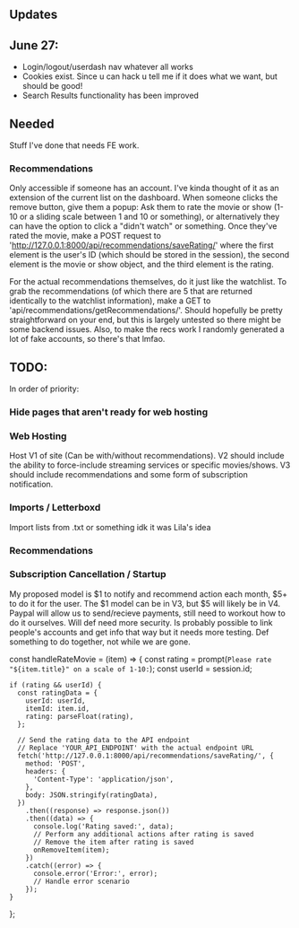## Updates


## June 27:

- Login/logout/userdash nav whatever all works
- Cookies exist. Since u can hack u tell me if it does what we want, but should be good!
- Search Results functionality has been improved


## Needed
Stuff I've done that needs FE work. 

### Recommendations
Only accessible if someone has an account. I've kinda thought of it as an extension of the current list on the dashboard. When someone clicks the remove button, give them a popup:
Ask them to rate the movie or show (1-10 or a sliding scale between 1 and 10 or something), or alternatively they can have the option to click a "didn't watch" or something.
Once they've rated the movie, make a POST request to 'http://127.0.0.1:8000/api/recommendations/saveRating/' where the first element is the user's ID (which should be stored in the session), the second element is the movie or show object, and the third element is the rating.

For the actual recommendations themselves, do it just like the watchlist. To grab the recommendations (of which there are 5 that are returned identically to the watchlist information),
make a GET to 'api/recommendations/getRecommendations/'. Should hopefully be pretty straightforward on your end, but this is largely untested so there might be some backend issues. Also,
to make the recs work I randomly generated a lot of fake accounts, so there's that lmfao. 

## TODO:
In order of priority:
### Hide pages that aren't ready for web hosting

### Web Hosting
Host V1 of site (Can be with/without recommendations). V2 should include the ability to force-include streaming services or specific movies/shows.
V3 should include recommendations and some form of subscription notification. 

### Imports / Letterboxd
Import lists from .txt or something idk it was Lila's idea 

### Recommendations 
### Subscription Cancellation / Startup
My proposed model is $1 to notify and recommend action each month, $5+ to do it for the user. The $1 model can be in V3, but $5 will likely be in V4.
Paypal will allow us to send/recieve payments, still need to workout how to do it ourselves. Will def need more security.
Is probably possible to link people's accounts and get info that way but it needs more testing. Def something to do together, not while we are gone. 

const handleRateMovie = (item) => {
    const rating = prompt(`Please rate "${item.title}" on a scale of 1-10:`);
    const userId = session.id;
    
    if (rating && userId) {
      const ratingData = {
        userId: userId,
        itemId: item.id,
        rating: parseFloat(rating),
      };

      // Send the rating data to the API endpoint
      // Replace 'YOUR_API_ENDPOINT' with the actual endpoint URL
      fetch('http://127.0.0.1:8000/api/recommendations/saveRating/', {
        method: 'POST',
        headers: {
          'Content-Type': 'application/json',
        },
        body: JSON.stringify(ratingData),
      })
        .then((response) => response.json())
        .then((data) => {
          console.log('Rating saved:', data);
          // Perform any additional actions after rating is saved
          // Remove the item after rating is saved
          onRemoveItem(item);
        })
        .catch((error) => {
          console.error('Error:', error);
          // Handle error scenario
        });
    }
  };